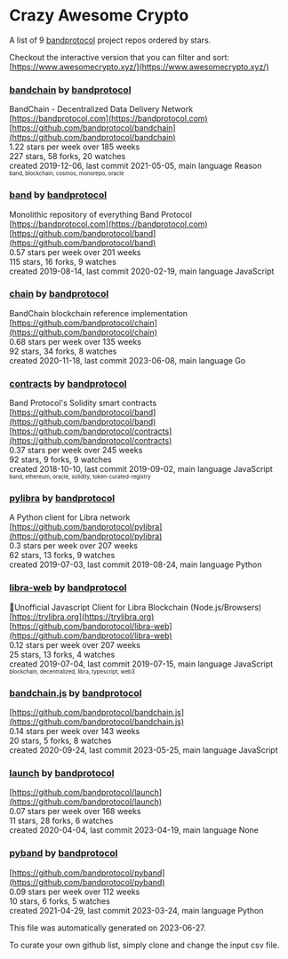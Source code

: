 # Crazy Awesome Crypto
A list of 9 [bandprotocol](https://github.com/bandprotocol) project repos ordered by stars.  

Checkout the interactive version that you can filter and sort: 
[https://www.awesomecrypto.xyz/](https://www.awesomecrypto.xyz/)  


### [bandchain](https://github.com/bandprotocol/bandchain) by [bandprotocol](https://github.com/bandprotocol)  
BandChain - Decentralized Data Delivery Network  
[https://bandprotocol.com](https://bandprotocol.com)  
[https://github.com/bandprotocol/bandchain](https://github.com/bandprotocol/bandchain)  
1.22 stars per week over 185 weeks  
227 stars, 58 forks, 20 watches  
created 2019-12-06, last commit 2021-05-05, main language Reason  
<sub><sup>band, blockchain, cosmos, monorepo, oracle</sup></sub>


### [band](https://github.com/bandprotocol/band) by [bandprotocol](https://github.com/bandprotocol)  
Monolithic repository of everything Band Protocol  
[https://bandprotocol.com](https://bandprotocol.com)  
[https://github.com/bandprotocol/band](https://github.com/bandprotocol/band)  
0.57 stars per week over 201 weeks  
115 stars, 16 forks, 9 watches  
created 2019-08-14, last commit 2020-02-19, main language JavaScript  


### [chain](https://github.com/bandprotocol/chain) by [bandprotocol](https://github.com/bandprotocol)  
BandChain blockchain reference implementation  
[https://github.com/bandprotocol/chain](https://github.com/bandprotocol/chain)  
0.68 stars per week over 135 weeks  
92 stars, 34 forks, 8 watches  
created 2020-11-18, last commit 2023-06-08, main language Go  


### [contracts](https://github.com/bandprotocol/contracts) by [bandprotocol](https://github.com/bandprotocol)  
Band Protocol's Solidity smart contracts  
[https://github.com/bandprotocol/band](https://github.com/bandprotocol/band)  
[https://github.com/bandprotocol/contracts](https://github.com/bandprotocol/contracts)  
0.37 stars per week over 245 weeks  
92 stars, 9 forks, 9 watches  
created 2018-10-10, last commit 2019-09-02, main language JavaScript  
<sub><sup>band, ethereum, oracle, solidity, token-curated-registry</sup></sub>


### [pylibra](https://github.com/bandprotocol/pylibra) by [bandprotocol](https://github.com/bandprotocol)  
A Python client for Libra network  
[https://github.com/bandprotocol/pylibra](https://github.com/bandprotocol/pylibra)  
0.3 stars per week over 207 weeks  
62 stars, 13 forks, 9 watches  
created 2019-07-03, last commit 2019-08-24, main language Python  


### [libra-web](https://github.com/bandprotocol/libra-web) by [bandprotocol](https://github.com/bandprotocol)  
🦄Unofficial Javascript Client for Libra Blockchain (Node.js/Browsers)  
[https://trylibra.org](https://trylibra.org)  
[https://github.com/bandprotocol/libra-web](https://github.com/bandprotocol/libra-web)  
0.12 stars per week over 207 weeks  
25 stars, 13 forks, 4 watches  
created 2019-07-04, last commit 2019-07-15, main language JavaScript  
<sub><sup>blockchain, decentralized, libra, typescript, web3</sup></sub>


### [bandchain.js](https://github.com/bandprotocol/bandchain.js) by [bandprotocol](https://github.com/bandprotocol)  
  
[https://github.com/bandprotocol/bandchain.js](https://github.com/bandprotocol/bandchain.js)  
0.14 stars per week over 143 weeks  
20 stars, 5 forks, 8 watches  
created 2020-09-24, last commit 2023-05-25, main language JavaScript  


### [launch](https://github.com/bandprotocol/launch) by [bandprotocol](https://github.com/bandprotocol)  
  
[https://github.com/bandprotocol/launch](https://github.com/bandprotocol/launch)  
0.07 stars per week over 168 weeks  
11 stars, 28 forks, 6 watches  
created 2020-04-04, last commit 2023-04-19, main language None  


### [pyband](https://github.com/bandprotocol/pyband) by [bandprotocol](https://github.com/bandprotocol)  
  
[https://github.com/bandprotocol/pyband](https://github.com/bandprotocol/pyband)  
0.09 stars per week over 112 weeks  
10 stars, 6 forks, 5 watches  
created 2021-04-29, last commit 2023-03-24, main language Python  


This file was automatically generated on 2023-06-27.  

To curate your own github list, simply clone and change the input csv file.  